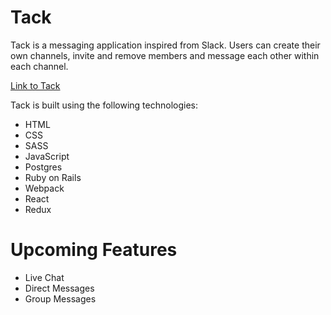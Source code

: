 # Tack

Tack is a messaging application inspired from Slack. Users can create their own channels, invite and remove members and message each other within each channel.

[Link to Tack](tack-aa.herokuapp.com)

Tack is built using the following technologies:
* HTML
* CSS
* SASS
* JavaScript
* Postgres
* Ruby on Rails
* Webpack
* React
* Redux



# Upcoming Features
* Live Chat
* Direct Messages
* Group Messages
